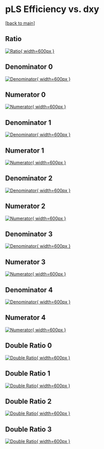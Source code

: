 # pLS Efficiency vs. dxy

[[back to main](./)]



## Ratio

[![Ratio](../mtv/var/pLS_loweta_321_-1_eff_dxy.png){ width=600px }](../mtv/var/pLS_loweta_321_-1_eff_dxy.pdf)

## Denominator 0

[![Denominator](../mtv/den/pLS_loweta_321_-1_eff_dxy_den0.png){ width=600px }](../mtv/den/pLS_loweta_321_-1_eff_dxy_den0.pdf)

## Numerator 0

[![Numerator](../mtv/num/pLS_loweta_321_-1_eff_dxy_num0.png){ width=600px }](../mtv/num/pLS_loweta_321_-1_eff_dxy_num0.pdf)

## Denominator 1

[![Denominator](../mtv/den/pLS_loweta_321_-1_eff_dxy_den1.png){ width=600px }](../mtv/den/pLS_loweta_321_-1_eff_dxy_den1.pdf)

## Numerator 1

[![Numerator](../mtv/num/pLS_loweta_321_-1_eff_dxy_num1.png){ width=600px }](../mtv/num/pLS_loweta_321_-1_eff_dxy_num1.pdf)

## Denominator 2

[![Denominator](../mtv/den/pLS_loweta_321_-1_eff_dxy_den2.png){ width=600px }](../mtv/den/pLS_loweta_321_-1_eff_dxy_den2.pdf)

## Numerator 2

[![Numerator](../mtv/num/pLS_loweta_321_-1_eff_dxy_num2.png){ width=600px }](../mtv/num/pLS_loweta_321_-1_eff_dxy_num2.pdf)

## Denominator 3

[![Denominator](../mtv/den/pLS_loweta_321_-1_eff_dxy_den3.png){ width=600px }](../mtv/den/pLS_loweta_321_-1_eff_dxy_den3.pdf)

## Numerator 3

[![Numerator](../mtv/num/pLS_loweta_321_-1_eff_dxy_num3.png){ width=600px }](../mtv/num/pLS_loweta_321_-1_eff_dxy_num3.pdf)

## Denominator 4

[![Denominator](../mtv/den/pLS_loweta_321_-1_eff_dxy_den4.png){ width=600px }](../mtv/den/pLS_loweta_321_-1_eff_dxy_den4.pdf)

## Numerator 4

[![Numerator](../mtv/num/pLS_loweta_321_-1_eff_dxy_num4.png){ width=600px }](../mtv/num/pLS_loweta_321_-1_eff_dxy_num4.pdf)

## Double Ratio 0

[![Double Ratio](../mtv/ratio/pLS_loweta_321_-1_eff_dxy_ratio0.png){ width=600px }](../mtv/ratio/pLS_loweta_321_-1_eff_dxy_ratio0.pdf)

## Double Ratio 1

[![Double Ratio](../mtv/ratio/pLS_loweta_321_-1_eff_dxy_ratio1.png){ width=600px }](../mtv/ratio/pLS_loweta_321_-1_eff_dxy_ratio1.pdf)

## Double Ratio 2

[![Double Ratio](../mtv/ratio/pLS_loweta_321_-1_eff_dxy_ratio2.png){ width=600px }](../mtv/ratio/pLS_loweta_321_-1_eff_dxy_ratio2.pdf)

## Double Ratio 3

[![Double Ratio](../mtv/ratio/pLS_loweta_321_-1_eff_dxy_ratio3.png){ width=600px }](../mtv/ratio/pLS_loweta_321_-1_eff_dxy_ratio3.pdf)

